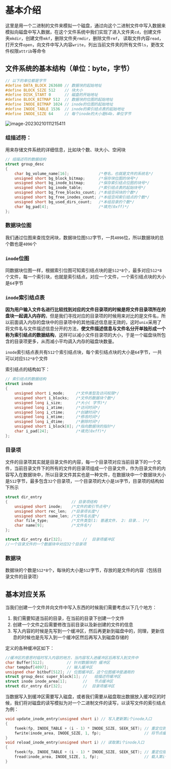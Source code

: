 # 基本介绍

这里是用一个二进制的文件来模拟一个磁盘，通过向这个二进制文件中写入数据来模拟向磁盘中写入数据，在这个文件系统中我们实现了进入文件夹`cd`，创建文件夹`mkdir`，创建文件`mkf`，删除文件夹`rmdir`，删除文件`rmf`， 读取文件内容`read`，打开文件`open`，向文件中写入内容`write`，列出当前文件夹的所有文件`ls`，更改文件权限`attrib`等命令

## 文件系统的基本结构（单位：byte，字节）

```c
// 以下的单位都是字节
#define DATA_BLOCK 263680 // 数据块的起始地址
#define BLOCK_SIZE 512    // 块大小
#define DISK_START 0      // 磁盘的开始地址
#define BLOCK_BITMAP 512  // 数据块的位图的起始地址
#define INODE_BITMAP 1024 // inode的位图的起始地址
#define INODE_TABLE 1536  // inode的索引结点表的起始地址
#define INODE_SIZE 64     // 每个inode的大小是64b，单位字节
```



![image-20230210111215411](https://typora-1310242472.cos.ap-nanjing.myqcloud.com/typora_img/image-20230210111215411.png)

### **组描述符：**

用来存储文件系统的详细信息，比如块个数、块大小、空闲块

```c
// 组描述符的数据结构
struct group_desc
{
    char bg_volume_name[16];             /*卷名，也就是文件的系统名*/
    unsigned short bg_block_bitmap;      /*保存块位图的块号*/
    unsigned short bg_inode_bitmap;      /*保存索引结点位图的块号*/
    unsigned short bg_inode_table;       /*索引结点表的起始块号*/
    unsigned short bg_free_blocks_count; /*本组空闲块的个数*/
    unsigned short bg_free_inodes_count; /*本组空闲索引结点的个数*/
    unsigned short bg_used_dirs_count;   /*本组目录的个数*/
    char bg_pad[4];                      /*填充(0xff)*/
};
```

### **数据块位图**

我们通过位图来查找空闲块，数据块位图`512`字节，一共`4096`位，所以数据块的总个数也是`4096`个

### **`inode`位图**

同数据块位图一样，根据索引位图可知索引结点块的是`512*8`个，最多对应`512*8`个文件，每一个索引块，也就是索引结点，对应一个文件，一个索引结点块的大小是`64`字节

### **`inode`索引结点表**

**因为用户输入文件名进行比较找到对应的文件目录项的时候是将文件目录项所在的盘块一起调入内存的**，但是我们寻找对应的目录项的时候用来对比的是文件名，所以前面调入内存的盘块中的目录项中的其他描述信息是无效的，这时`unix`采用了将文件名与文件描述信息分开的方法，**使文件描述信息与文件名分开单独形成一个称为索引结点的数据结构**，这样可以减小文件目录项的大小，于是一个磁盘块所包含的目录项更多，从而减小平均调入内存的磁盘块数量。

`inode`索引结点表共有`512`个索引结点块，每个索引结点块的大小是`64`字节，一共可以对应`512*8`个文件

索引结点的结构如下：

```c
// 索引结点的数据结构
struct inode
{
    unsigned short i_mode;     /*文件类型及访问权限*/
    unsigned short i_blocks;   /*文件的数据块个数*/
    unsigned long i_size;      /*大小( 字节)*/
    unsigned long i_atime;     /*访问时间*/
    unsigned long i_ctime;     /*创建时间*/
    unsigned long i_mtime;     /*修改时间*/
    unsigned long i_dtime;     /*删除时间*/
    unsigned short i_block[8]; /*指向数据块的指针*/
    char i_pad[24];            /*填充(0xff)*/
};
```

### 目录项

文件的目录项其实就是目录文件的内容，每一个目录项对应当前目录下的一个文件，当前目录文件下的所有的文件的目录项组成一个目录文件，作为目录文件的内容写入在数据块中，所以目录文件其实也是一种文件，在数据块中一个数据块大小是`512`字节，最多包含`32`个目录项，一个目录项的大小是`16`字节，目录项的结构如下所示

```c
struct dir_entry
{                            // 目录项结构
    unsigned short inode;    /*文件的索引节点号*/
    unsigned short rec_len;  /*目录项长度*/
    unsigned short name_len; /*文件名长度*/
    char file_type;          /*文件类型(1: 普通文件， 2: 目录.. )*/
    char name[9];            /*文件名*/
};

struct dir_entry dir[32];         //  目录项缓冲区
//一个目录文件的一个数据块中对应32个目录项
```

### **数据块**

数据块的个数是`512*8`个，每块的大小是`512`字节，存放的是文件的内容（包括目录文件的目录项）

## 基本对应关系

当我们创建一个文件并向文件中写入东西的时候我们需要考虑以下几个地方：

1. 我们需要知道当前的目录，在当前的目录下创建一个文件
2. 创建一个文件之后需要修改当前目录以及新创建的文件的信息
3. 写入内容的时候是先写到一个缓冲区，然后再更新到磁盘中的，同理，更新信息的时候也是先写入到一个缓冲区然后再写入到磁盘存储的

定义的各种缓冲区如下：

```c
//缓冲区的意思时临时写入内容的地方，当内容写入进缓冲区后再写入到文件中
char Buffer[512];          // 针对数据块的 缓冲区
char tempbuf[4097];        // 输入缓冲区
unsigned char bitbuf[512]; // 位图缓冲区，这个位图缓冲是通用的
struct group_desc super_block[1]; //   组描述符缓冲区
struct inode inode_area[1];       //   节点缓冲区
struct dir_entry dir[32];         //  目录项缓冲区
```

当数据写入到缓冲区需要写入磁盘，或者我们需要从磁盘取出数据放入缓冲区的时候，我们将对磁盘的读写模拟为对一个二进制文件的读写，以读写文件的索引结点为例：

```c
void update_inode_entry(unsigned short i) // 写入更新第i个inode入口
{
    fseek(fp, INODE_TABLE + (i - 1) * INODE_SIZE, SEEK_SET); // 重定位到inode索引表
    fwrite(inode_area, INODE_SIZE, 1, fp);                   // 将节点缓冲区内容存储在文件中，存储在节点索引表中
}
void reload_inode_entry(unsigned short i) // 读取第i个inode入口
{
    fseek(fp, INODE_TABLE + (i - 1) * INODE_SIZE, SEEK_SET); // 重定位指针到inode索引表1536处加第i个inode
    fread(inode_area, INODE_SIZE, 1, fp);                    // 载入第i个inode入口到inode_area缓冲区中
}
```

















